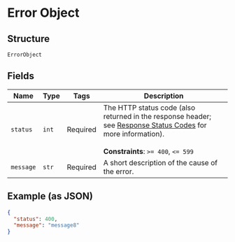 
# Error Object

## Structure

`ErrorObject`

## Fields

| Name | Type | Tags | Description |
|  --- | --- | --- | --- |
| `status` | `int` | Required | The HTTP status code (also returned in the response header; see [Response Status Codes](/documentation/web-api/concepts/api-calls#response-status-codes) for more information).<br><br>**Constraints**: `>= 400`, `<= 599` |
| `message` | `str` | Required | A short description of the cause of the error. |

## Example (as JSON)

```json
{
  "status": 400,
  "message": "message8"
}
```

